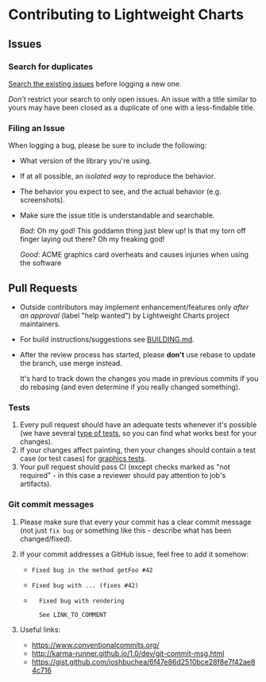 # Contributing to Lightweight Charts

## Issues

### Search for duplicates

[Search the existing issues](https://github.com/tradingview/lightweight-charts/search?type=Issues) before logging a new one.

_Don't_ restrict your search to only open issues. An issue with a title similar to yours may have been closed as a duplicate of one with a less-findable title.

### Filing an Issue

When logging a bug, please be sure to include the following:

- What version of the library you're using.
- If at all possible, an _isolated way_ to reproduce the behavior.
- The behavior you expect to see, and the actual behavior (e.g. screenshots).
- Make sure the issue title is understandable and searchable.

    _Bad_: Oh my god! This goddamn thing just blew up! Is that my torn off finger laying out there? Oh my freaking god!

    _Good_: ACME graphics card overheats and causes injuries when using the software

## Pull Requests

- Outside contributors may implement enhancement/features only _after an approval_ (label "help wanted") by Lightweight Charts project maintainers.
- For build instructions/suggestions see [BUILDING.md](./BUILDING.md).
- After the review process has started, please **don't** use rebase to update the branch, use merge instead.

    It's hard to track down the changes you made in previous commits if you do rebasing (and even determine if you really changed something).

### Tests

1. Every pull request should have an adequate tests whenever it's possible (we have several [type of tests](./tests/), so you can find what works best for your changes).
1. If your changes affect painting, then your changes should contain a test case (or test cases) for [graphics tests](./tests/e2e/graphics).
1. Your pull request should pass CI (except checks marked as "not required" - in this case a reviewer should pay attention to job's artifacts).

### Git commit messages

1. Please make sure that every your commit has a clear commit message (not just `fix bug` or something like this - describe what has been changed/fixed).

1. If your commit addresses a GitHub issue, feel free to add it somehow:

    - `Fixed bug in the method getFoo #42`
    - `Fixed bug with ... (fixes #42)`

    - ```text
        Fixed bug with rendering

        See LINK_TO_COMMENT
        ```

1. Useful links:

    - <https://www.conventionalcommits.org/>
    - <http://karma-runner.github.io/1.0/dev/git-commit-msg.html>
    - <https://gist.github.com/joshbuchea/6f47e86d2510bce28f8e7f42ae84c716>
